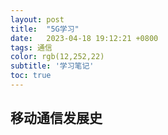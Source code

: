 ```yaml
---
layout: post
title:  "5G学习"
date:   2023-04-18 19:12:21 +0800
tags: 通信 
color: rgb(12,252,22)
subtitle: '学习笔记'
toc: true
---
```


## 移动通信发展史